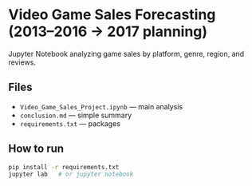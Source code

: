 # Video Game Sales Forecasting (2013–2016 → 2017 planning)

Jupyter Notebook analyzing game sales by platform, genre, region, and reviews.

## Files
- `Video_Game_Sales_Project.ipynb` — main analysis
- `conclusion.md` — simple summary
- `requirements.txt` — packages

## How to run
```bash
pip install -r requirements.txt
jupyter lab   # or jupyter notebook
